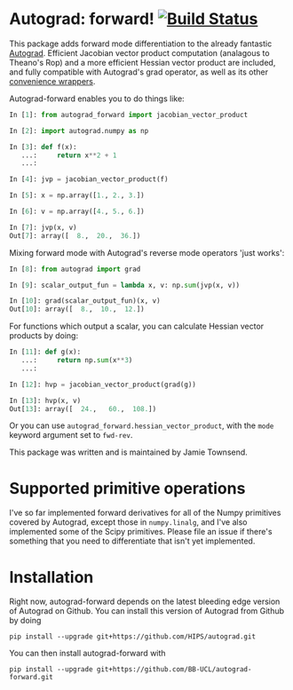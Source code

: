 # Autograd: forward! [![Build Status](https://travis-ci.org/BB-UCL/autograd-forward.svg?branch=master)](https://travis-ci.org/BB-UCL/autograd-forward)
This package adds forward mode differentiation to the already fantastic [Autograd](https://github.com/HIPS/autograd). Efficient Jacobian vector product computation (analagous to Theano's Rop) and a more efficient Hessian vector product are included, and fully compatible with Autograd's grad operator, as well as its other [convenience wrappers](https://github.com/HIPS/autograd/blob/master/autograd/convenience_wrappers.py).

Autograd-forward enables you to do things like:
```python
In [1]: from autograd_forward import jacobian_vector_product

In [2]: import autograd.numpy as np

In [3]: def f(x):
   ...:     return x**2 + 1
   ...:

In [4]: jvp = jacobian_vector_product(f)

In [5]: x = np.array([1., 2., 3.])

In [6]: v = np.array([4., 5., 6.])

In [7]: jvp(x, v)
Out[7]: array([  8.,  20.,  36.])
```
Mixing forward mode with Autograd's reverse mode operators 'just works':
```python
In [8]: from autograd import grad

In [9]: scalar_output_fun = lambda x, v: np.sum(jvp(x, v))

In [10]: grad(scalar_output_fun)(x, v)
Out[10]: array([  8.,  10.,  12.])
```
For functions which output a scalar, you can calculate Hessian vector products by doing:
```python
In [11]: def g(x):
   ...:     return np.sum(x**3)
   ...:

In [12]: hvp = jacobian_vector_product(grad(g))

In [13]: hvp(x, v)
Out[13]: array([  24.,   60.,  108.])
```
Or you can use `autograd_forward.hessian_vector_product`, with the `mode` keyword argument set to `fwd-rev`.

This package was written and is maintained by Jamie Townsend.

# Supported primitive operations
I've so far implemented forward derivatives for all of the Numpy primitives covered by Autograd, except those in `numpy.linalg`, and I've also implemented some of the Scipy primitives. Please file an issue if there's something that you need to differentiate that isn't yet implemented.

# Installation
Right now, autograd-forward depends on the latest bleeding edge version of Autograd on Github. You can install this version of Autograd from Github by doing
```
pip install --upgrade git+https://github.com/HIPS/autograd.git
```
You can then install autograd-forward with
```
pip install --upgrade git+https://github.com/BB-UCL/autograd-forward.git
```
